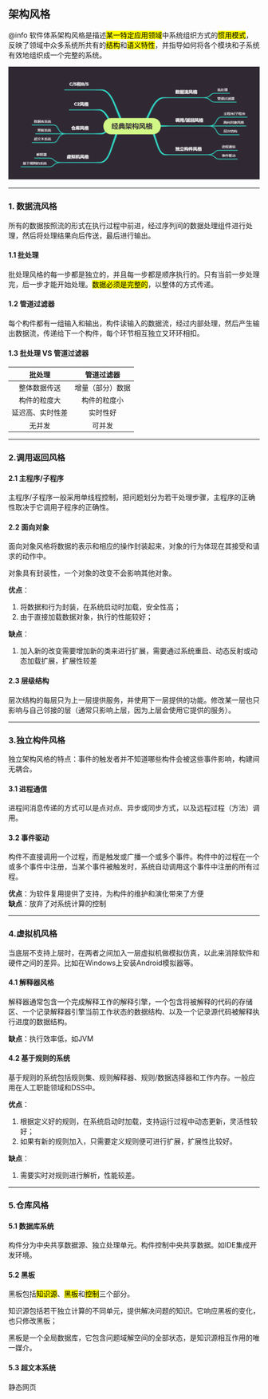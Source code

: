 ## 架构风格

@info 软件体系架构风格是描述<mark>某一特定应用领域</mark>中系统组织方式的<mark>惯用模式</mark>，反映了领域中众多系统所共有的<mark>结构</mark>和<mark>语义特性</mark>，并指导如何将各个模块和子系统有效地组织成一个完整的系统。

<img src="/assets/imgs/architect/case/经典架构风格.png">

--- 

### 1. 数据流风格

所有的数据按照流的形式在执行过程中前进，经过序列间的数据处理组件进行处理，然后将处理结果向后传送，最后进行输出。

#### 1.1 批处理

批处理风格的每一步都是独立的，并且每一步都是顺序执行的。只有当前一步处理完，后一步才能开始处理。<mark>数据必须是完整的</mark>，以整体的方式传递。

#### 1.2 管道过滤器

每个构件都有一组输入和输出，构件读输入的数据流，经过内部处理，然后产生输出数据流，传递给下一个构件，每个环节相互独立又环环相扣。

#### 1.3 批处理 VS 管道过滤器
<p/>

批处理 | 管道过滤器
:-:|:-:
整体数据传送|增量（部分）数据
构件的粒度大|构件的粒度小
延迟高、实时性差|实时性好
无并发|可并发

---

### 2.调用返回风格

#### 2.1 主程序/子程序
主程序/子程序一般采用单线程控制，把问题划分为若干处理步骤，主程序的正确性取决于它调用子程序的正确性。

#### 2.2 面向对象
面向对象风格将数据的表示和相应的操作封装起来，对象的行为体现在其接受和请求的动作中。

对象具有封装性，一个对象的改变不会影响其他对象。

**优点**：
1. 将数据和行为封装，在系统启动时加载，安全性高；
2. 由于直接加载数据对象，执行的性能较好；

**缺点**：
1. 加入新的改变需要增加新的类来进行扩展，需要通过系统重启、动态反射或动态加载扩展，扩展性较差

#### 2.3 层级结构
层次结构的每层只为上一层提供服务，并使用下一层提供的功能。修改某一层也只影响与自己邻接的层（通常只影响上层，因为上层会使用它提供的服务）。

---

### 3.独立构件风格
独立架构风格的特点：事件的触发者并不知道哪些构件会被这些事件影响，构建间无耦合。
#### 3.1 进程通信
进程间消息传递的方式可以是点对点、异步或同步方式，以及远程过程（方法）调用。
#### 3.2 事件驱动
构件不直接调用一个过程，而是触发或广播一个或多个事件。构件中的过程在一个或多个事件中注册，当某个事件被触发时，系统自动调用这个事件中注册的所有过程。

**优点**：为软件复用提供了支持，为构件的维护和演化带来了方便<br/>
**缺点**：放弃了对系统计算的控制

---

### 4.虚拟机风格
当底层不支持上层时，在两者之间加入一层虚拟机做模拟仿真，以此来消除软件和硬件之间的差异。比如在Windows上安装Android模拟器等。

#### 4.1 解释器风格
解释器通常包含一个完成解释工作的解释引擎，一个包含将被解释的代码的存储区、一个记录解释器引擎当前工作状态的数据结构、以及一个记录源代码被解释执行进度的数据结构。

**缺点**：执行效率低，如JVM

#### 4.2 基于规则的系统
基于规则的系统包括规则集、规则解释器、规则/数据选择器和工作内存。一般应用在人工职能领域和DSS中。

**优点**：
1. 根据定义好的规则，在系统启动时加载，支持运行过程中动态更新，灵活性较好；
2. 如果有新的规则加入，只需要定义规则便可进行扩展，扩展性比较好。

**缺点**：
1. 需要实时对规则进行解析，性能较差。

---

### 5.仓库风格

#### 5.1 数据库系统
构件分为中央共享数据源、独立处理单元。构件控制中央共享数据。如IDE集成开发环境。

#### 5.2 黑板
黑板包括<mark>知识源</mark>、<mark>黑板</mark>和<mark>控制</mark>三个部分。

知识源包括若干独立计算的不同单元，提供解决问题的知识。它响应黑板的变化，也只修改黑板；

黑板是一个全局数据库，它包含问题域解空间的全部状态，是知识源相互作用的唯一媒介。

#### 5.3 超文本系统
静态网页